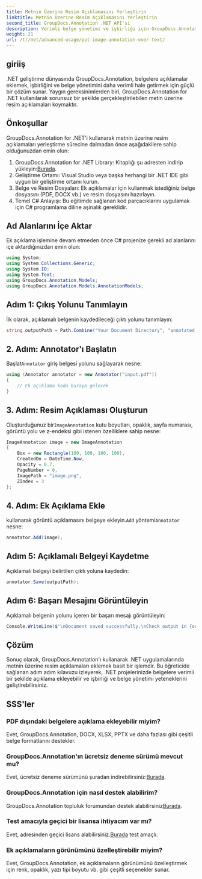 ```yaml
---
title: Metnin Üzerine Resim Açıklamasını Yerleştirin
linktitle: Metnin Üzerine Resim Açıklamasını Yerleştirin
second_title: GroupDocs.Annotation .NET API'si
description: Verimli belge yönetimi ve işbirliği için GroupDocs.Annotation'ı kullanarak .NET'te metnin üzerine resim açıklamalarını nasıl ekleyeceğinizi öğrenin.
weight: 21
url: /tr/net/advanced-usage/put-image-annotation-over-text/
---
```

## giriiş
.NET geliştirme dünyasında GroupDocs.Annotation, belgelere açıklamalar eklemek, işbirliğini ve belge yönetimini daha verimli hale getirmek için güçlü bir çözüm sunar. Yaygın gereksinimlerden biri, GroupDocs.Annotation for .NET kullanılarak sorunsuz bir şekilde gerçekleştirilebilen metin üzerine resim açıklamaları koymaktır.
## Önkoşullar
GroupDocs.Annotation for .NET'i kullanarak metnin üzerine resim açıklamaları yerleştirme sürecine dalmadan önce aşağıdakilere sahip olduğunuzdan emin olun:
1.  GroupDocs.Annotation for .NET Library: Kitaplığı şu adresten indirip yükleyin:[Burada](https://releases.groupdocs.com/annotation/net/).
2. Geliştirme Ortamı: Visual Studio veya başka herhangi bir .NET IDE gibi uygun bir geliştirme ortamı kurun.
3. Belge ve Resim Dosyaları: Ek açıklamalar için kullanmak istediğiniz belge dosyasını (PDF, DOCX vb.) ve resim dosyasını hazırlayın.
4. Temel C# Anlayışı: Bu eğitimde sağlanan kod parçacıklarını uygulamak için C# programlama diline aşinalık gereklidir.

## Ad Alanlarını İçe Aktar
Ek açıklama işlemine devam etmeden önce C# projenize gerekli ad alanlarını içe aktardığınızdan emin olun:
```csharp
using System;
using System.Collections.Generic;
using System.IO;
using System.Text;
using GroupDocs.Annotation.Models;
using GroupDocs.Annotation.Models.AnnotationModels;
```
## Adım 1: Çıkış Yolunu Tanımlayın
İlk olarak, açıklamalı belgenin kaydedileceği çıktı yolunu tanımlayın:
```csharp
string outputPath = Path.Combine("Your Document Directory", "annotated_document.pdf");
```
## 2. Adım: Annotator'ı Başlatın
 Başlat`Annotator` giriş belgesi yolunu sağlayarak nesne:
```csharp
using (Annotator annotator = new Annotator("input.pdf"))
{
    // Ek açıklama kodu buraya gelecek
}
```
## 3. Adım: Resim Açıklaması Oluşturun
 Oluşturduğunuz bir`ImageAnnotation` kutu boyutları, opaklık, sayfa numarası, görüntü yolu ve z-endeksi gibi istenen özelliklere sahip nesne:
```csharp
ImageAnnotation image = new ImageAnnotation
{
    Box = new Rectangle(100, 100, 100, 100),
    CreatedOn = DateTime.Now,
    Opacity = 0.7,
    PageNumber = 0,
    ImagePath = "image.png",
    ZIndex = 3
};
```
## 4. Adım: Ek Açıklama Ekle
 kullanarak görüntü açıklamasını belgeye ekleyin.`Add` yöntemi`Annotator` nesne:
```csharp
annotator.Add(image);
```
## Adım 5: Açıklamalı Belgeyi Kaydetme
Açıklamalı belgeyi belirtilen çıktı yoluna kaydedin:
```csharp
annotator.Save(outputPath);
```
## Adım 6: Başarı Mesajını Görüntüleyin
Açıklamalı belgenin yolunu içeren bir başarı mesajı görüntüleyin:
```csharp
Console.WriteLine($"\nDocument saved successfully.\nCheck output in {outputPath}.");
```

## Çözüm
Sonuç olarak, GroupDocs.Annotation'ı kullanarak .NET uygulamalarında metnin üzerine resim açıklamaları eklemek basit bir işlemdir. Bu öğreticide sağlanan adım adım kılavuzu izleyerek, .NET projelerinizde belgelere verimli bir şekilde açıklama ekleyebilir ve işbirliği ve belge yönetimi yeteneklerini geliştirebilirsiniz.
## SSS'ler
### PDF dışındaki belgelere açıklama ekleyebilir miyim?
Evet, GroupDocs.Annotation, DOCX, XLSX, PPTX ve daha fazlası gibi çeşitli belge formatlarını destekler.
### GroupDocs.Annotation'ın ücretsiz deneme sürümü mevcut mu?
 Evet, ücretsiz deneme sürümünü şuradan indirebilirsiniz:[Burada](https://releases.groupdocs.com/).
### GroupDocs.Annotation için nasıl destek alabilirim?
 GroupDocs.Annotation topluluk forumundan destek alabilirsiniz[Burada](https://forum.groupdocs.com/c/annotation/10).
### Test amacıyla geçici bir lisansa ihtiyacım var mı?
 Evet, adresinden geçici lisans alabilirsiniz.[Burada](https://purchase.groupdocs.com/temporary-license/) test amaçlı.
### Ek açıklamaların görünümünü özelleştirebilir miyim?
Evet, GroupDocs.Annotation, ek açıklamaların görünümünü özelleştirmek için renk, opaklık, yazı tipi boyutu vb. gibi çeşitli seçenekler sunar.